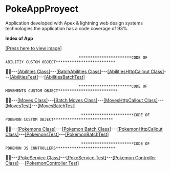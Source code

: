 # PokeAppProyect
Application developed with Apex &amp; lightning web design systems technologies.the application has a code coverage of 93%.

<strong>Index of App</strong>

<a href="https://raw.githubusercontent.com/RichardDB7/PokeAppProyect/main/FinalProyectPicture.png">[Press here to view image]</a>

                                    ***********************CODE OF ABILITIY CUSTOM OBJECT**************************
                                    
   👨‍🏫---<a href="https://github.com/RichardDB7/PokeAppProyect/blob/main/FinalPokeApp/force-app/main/default/classes/Abilities.cls">[Abilities Class]</a>---<a href="https://github.com/RichardDB7/PokeAppProyect/blob/main/FinalPokeApp/force-app/main/default/classes/AbilityBatch.cls">[BatchAbilities Class]</a>---<a href="https://github.com/RichardDB7/PokeAppProyect/blob/main/FinalPokeApp/force-app/main/default/classes/AbilityHttpCallout.cls">[AbilitiesHttpCallout Class]</a>---<a href="https://github.com/RichardDB7/PokeAppProyect/blob/main/FinalPokeApp/force-app/main/default/classes/AbilitiesTest.cls">[AbilitiesTest]</a>---<a href="https://github.com/RichardDB7/PokeAppProyect/blob/main/FinalPokeApp/force-app/main/default/classes/AbilityBatchTest.cls">[AbilitiesBatchTest]</a>

                                    ***********************CODE OF MOVEMENTS CUSTOM OBJECT**************************
                                    
   👨‍🏫---<a href="https://github.com/RichardDB7/PokeAppProyect/blob/main/FinalPokeApp/force-app/main/default/classes/Moves.cls">[Moves Class]</a>---<a href="https://github.com/RichardDB7/PokeAppProyect/blob/main/FinalPokeApp/force-app/main/default/classes/MovesBatch.cls">[Batch Moves Class]</a>---<a href="https://github.com/RichardDB7/PokeAppProyect/blob/main/FinalPokeApp/force-app/main/default/classes/MovementsHttpCallout.cls">[MovesHttpCallout Class]</a>---<a href="https://github.com/RichardDB7/PokeAppProyect/blob/main/FinalPokeApp/force-app/main/default/classes/MovesTest.cls">[MovesTest]</a>---<a href="https://github.com/RichardDB7/PokeAppProyect/blob/main/FinalPokeApp/force-app/main/default/classes/MovesBatchTest.cls">[MovesBatchTest]</a>                                    

                                     ***********************CODE OF POKEMON CUSTOM OBJECT**************************
                                    
   👨‍🏫---<a href="https://github.com/RichardDB7/PokeAppProyect/blob/main/FinalPokeApp/force-app/main/default/classes/Pokemons.cls">[Pokemons Class]</a>---<a href="https://github.com/RichardDB7/PokeAppProyect/blob/main/FinalPokeApp/force-app/main/default/classes/PokeBatch.cls">[Pokemon Batch Class]</a>---<a href="https://github.com/RichardDB7/PokeAppProyect/blob/main/FinalPokeApp/force-app/main/default/classes/PokeHttpCallout.cls">[PokemonHttpCallout Class]</a>---<a href="https://github.com/RichardDB7/PokeAppProyect/blob/main/FinalPokeApp/force-app/main/default/classes/PokeTest.cls">[PokemonsTest]</a>---<a href="https://github.com/RichardDB7/PokeAppProyect/blob/main/FinalPokeApp/force-app/main/default/classes/PokeBatchTest.cls">[PokemonBatchTest]</a>   
   

                                     ***********************CODE OF POKEMON JS CONTROLLERS**************************
                                     
                                     
   👨‍🏫---<a href="https://github.com/RichardDB7/PokeAppProyect/blob/main/FinalPokeApp/force-app/main/default/classes/PokeService.cls">[PokeService Class]</a>---<a href="https://github.com/RichardDB7/PokeAppProyect/blob/main/FinalPokeApp/force-app/main/default/classes/PokeServiceTest.cls">[PokeService Test]</a>---<a href="https://github.com/RichardDB7/PokeAppProyect/blob/main/FinalPokeApp/force-app/main/default/classes/PokemonController.cls">[Pokemon Controller Class]</a>---<a href="https://github.com/RichardDB7/PokeAppProyect/blob/main/FinalPokeApp/force-app/main/default/classes/PokemonControllerTest.cls">[PokemonController Test]</a> 
                                     
                                     
                                     
                                     
                                     
                                     
